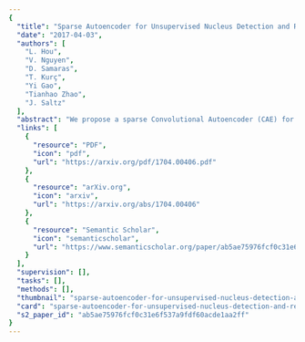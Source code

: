 ```yaml
---
{
  "title": "Sparse Autoencoder for Unsupervised Nucleus Detection and Representation in Histopathology Images",
  "date": "2017-04-03",
  "authors": [
    "L. Hou",
    "V. Nguyen",
    "D. Samaras",
    "T. Kurç",
    "Yi Gao",
    "Tianhao Zhao",
    "J. Saltz"
  ],
  "abstract": "We propose a sparse Convolutional Autoencoder (CAE) for simultaneous nucleus detection and feature extraction in histopathology tissue images. Our CAE detects and encodes nuclei in image patches in tissue images into sparse feature maps that encode both the location and appearance of nuclei. A primary contribution of our work is the development of an unsupervised detection network by using the characteristics of histopathology image patches. The pretrained nucleus detection and feature extraction modules in our CAE can be fine-tuned for supervised learning in an end-to-end fashion. We evaluate our method on four datasets and achieve state-of-the-art results. In addition, we are able to achieve comparable performance with only 5% of the fully- supervised annotation cost.",
  "links": [
    {
      "resource": "PDF",
      "icon": "pdf",
      "url": "https://arxiv.org/pdf/1704.00406.pdf"
    },
    {
      "resource": "arXiv.org",
      "icon": "arxiv",
      "url": "https://arxiv.org/abs/1704.00406"
    },
    {
      "resource": "Semantic Scholar",
      "icon": "semanticscholar",
      "url": "https://www.semanticscholar.org/paper/ab5ae75976fcf0c31e6f537a9fdf60acde1aa2ff"
    }
  ],
  "supervision": [],
  "tasks": [],
  "methods": [],
  "thumbnail": "sparse-autoencoder-for-unsupervised-nucleus-detection-and-representation-in-histopathology-images-thumb.jpg",
  "card": "sparse-autoencoder-for-unsupervised-nucleus-detection-and-representation-in-histopathology-images-card.jpg",
  "s2_paper_id": "ab5ae75976fcf0c31e6f537a9fdf60acde1aa2ff"
}
---
```


